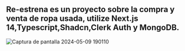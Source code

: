 

## Re-estrena es un proyecto sobre la compra y venta de ropa usada, utilize Next.js 14,Typescript,Shadcn,Clerk Auth y MongoDB.
![Captura de pantalla 2024-05-09 190110](https://github.com/AgusMolinaCode/Fiesta/assets/105619330/af37500c-1279-4bfe-a1fe-e07964b69055)

